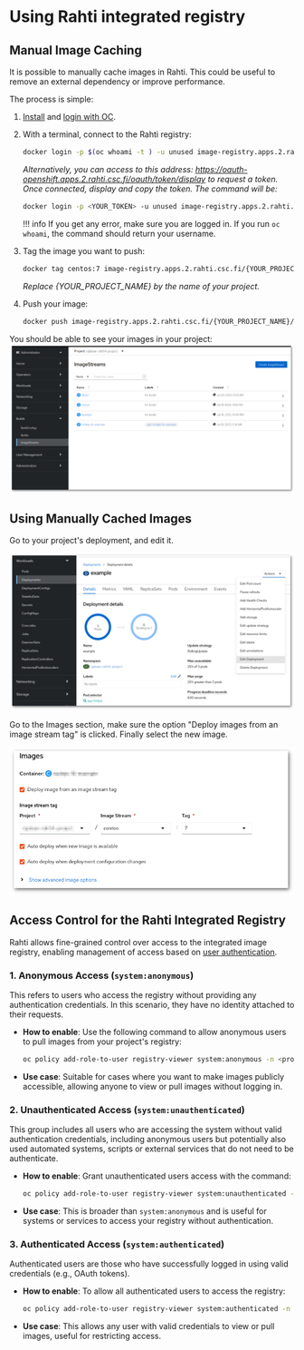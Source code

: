 # Using Rahti integrated registry

## Manual Image Caching 

It is possible to manually cache images in Rahti. This could be useful to remove
an external dependency or improve performance.

The process is simple:

1. [Install](../usage/cli.md#how-to-install-the-oc-tool) and [login with OC](../usage/cli.md#how-to-login-with-oc).

1. With a terminal, connect to the Rahti registry:
    ```sh
    docker login -p $(oc whoami -t ) -u unused image-registry.apps.2.rahti.csc.fi
    ```
   
    _Alternatively, you can access to this address: <https://oauth-openshift.apps.2.rahti.csc.fi/oauth/token/display> to request
    a token. Once connected, display and copy the token. The command will be:_

    ```sh
    docker login -p <YOUR_TOKEN> -u unused image-registry.apps.2.rahti.csc.fi
    ```

    !!! info
        If you get any error, make sure you are logged in. If you run `oc whoami`, the command should return your username.

2. Tag the image you want to push:
   ```sh
   docker tag centos:7 image-registry.apps.2.rahti.csc.fi/{YOUR_PROJECT_NAME}/centos:<tag>
   ```
   _Replace {YOUR_PROJECT_NAME} by the name of your project._

3. Push your image:
   ```sh
   docker push image-registry.apps.2.rahti.csc.fi/{YOUR_PROJECT_NAME}/centos:<tag>
   ```

You should be able to see your images in your project:
![Image Streams](../../img/image_streams_rahti4.png)

## Using Manually Cached Images 

Go to your project's deployment, and edit it.

![Edit deployment](../../img/edit_deployment.png)

Go to the Images section, make sure the option "Deploy images from an image stream tag" is clicked.
Finally select the new image.

![Use cached image](../../img/use_cached_image.png)

## Access Control for the Rahti Integrated Registry

Rahti allows fine-grained control over access to the integrated image registry, enabling management of access based on [user authentication](https://docs.openshift.com/container-platform/4.15/authentication/understanding-authentication.html).

### 1. **Anonymous Access** (`system:anonymous`)

This refers to users who access the registry without providing any authentication credentials. In this scenario, they have no identity attached to their requests.

- **How to enable**: Use the following command to allow anonymous users to pull images from your project's registry:
  ```bash
  oc policy add-role-to-user registry-viewer system:anonymous -n <project>
  ```
- **Use case**: Suitable for cases where you want to make images publicly accessible, allowing anyone to view or pull images without logging in.

### 2. **Unauthenticated Access** (`system:unauthenticated`)

This group includes all users who are accessing the system without valid authentication credentials, including anonymous users but potentially also used automated systems, scripts or external services  that do not need to be authenticate.

- **How to enable**: Grant unauthenticated users access with the command:
  ```bash
  oc policy add-role-to-user registry-viewer system:unauthenticated -n <project>
  ```
- **Use case**: This is broader than `system:anonymous` and is useful for systems or services to access your registry without authentication.

### 3. **Authenticated Access** (`system:authenticated`)

Authenticated users are those who have successfully logged in using valid credentials (e.g., OAuth tokens).

- **How to enable**: To allow all authenticated users to access the registry:
  ```bash
  oc policy add-role-to-user registry-viewer system:authenticated -n <project>
  ```
- **Use case**: This allows any user with valid credentials to view or pull images, useful for restricting access.

